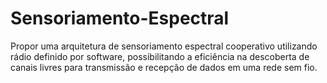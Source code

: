 # Sensoriamento-Espectral

Propor uma arquitetura de sensoriamento espectral cooperativo utilizando rádio definido por software, possibilitando a eficiência na descoberta de canais livres
para transmissão e recepção de dados em uma rede sem fio.
